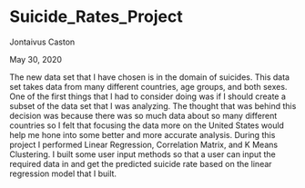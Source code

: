 # Suicide_Rates_Project

Jontaivus Caston

May 30, 2020

The new data set that I have chosen is in the domain of suicides. This data set takes data from many different countries, age groups, and both sexes. One of the first things that I had to consider doing was if I should create a subset of the data set that I was analyzing. The thought that was behind this decision was because there was so much data about so many different countries so I felt that focusing the data more on the United States would help me hone into some better and more accurate analysis. During this project I performed Linear Regression, Correlation Matrix, and K Means Clustering. I built some user input methods so that a user can input the required data in and get the predicted suicide rate based on the linear regression model that I built.
